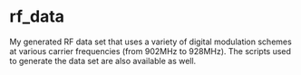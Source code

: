 # rf_data
My generated RF data set that uses a variety of digital modulation schemes at various carrier frequencies (from 902MHz to 928MHz). The scripts used to generate the data set are also available as well.
